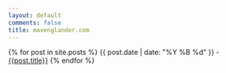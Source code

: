 ```yaml
---
layout: default
comments: false
title: maxenglander.com
---
```


{% for post in site.posts %}
  {{ post.date | date: "%Y %B %d" }} - [{{post.title}}]({{post.url}})
{% endfor %}
